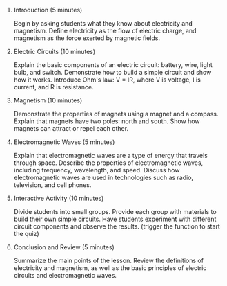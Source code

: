 1. Introduction (5 minutes)

   Begin by asking students what they know about electricity and magnetism.
   Define electricity as the flow of electric charge, and magnetism as the force exerted by magnetic fields.

2. Electric Circuits (10 minutes)

   Explain the basic components of an electric circuit: battery, wire, light bulb, and switch.
   Demonstrate how to build a simple circuit and show how it works.
   Introduce Ohm's law: V = IR, where V is voltage, I is current, and R is resistance.

3. Magnetism (10 minutes)

   Demonstrate the properties of magnets using a magnet and a compass.
   Explain that magnets have two poles: north and south.
   Show how magnets can attract or repel each other.

4. Electromagnetic Waves (5 minutes)

   Explain that electromagnetic waves are a type of energy that travels through space.
   Describe the properties of electromagnetic waves, including frequency, wavelength, and speed.
   Discuss how electromagnetic waves are used in technologies such as radio, television, and cell phones.

5. Interactive Activity (10 minutes)

   Divide students into small groups.
   Provide each group with materials to build their own simple circuits.
   Have students experiment with different circuit components and observe the results.
   (trigger the function to start the quiz)

6. Conclusion and Review (5 minutes)

   Summarize the main points of the lesson.
   Review the definitions of electricity and magnetism, as well as the basic principles of electric circuits and electromagnetic waves.
